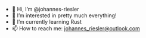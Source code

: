 - 👋 Hi, I’m @johannes-riesler
- 👀 I’m interested in pretty much everything!
- 🌱 I’m currently learning Rust
- 📫 How to reach me: johannes_riesler@outlook.com

<!---
johannes-riesler/johannes-riesler is a ✨ special ✨ repository because its `README.md` (this file) appears on your GitHub profile.
You can click the Preview link to take a look at your changes.
--->
